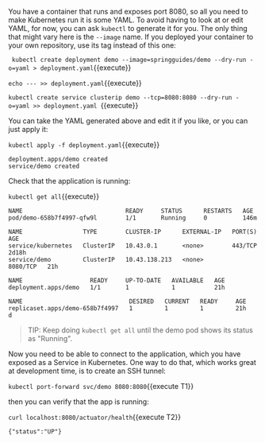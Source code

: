 
You have a container that runs and exposes port 8080, so all you need to make Kubernetes run it is some YAML. To avoid having to look at or edit YAML, for now, you can ask `kubectl` to generate it for you. The only thing that might vary here is the `--image` name. If you deployed your container to your own repository, use its tag instead of this one:

`
kubectl create deployment demo --image=springguides/demo --dry-run -o=yaml > deployment.yaml`{{execute}}

`echo --- >> deployment.yaml`{{execute}}

`kubectl create service clusterip demo --tcp=8080:8080 --dry-run -o=yaml >> deployment.yaml
`{{execute}}

You can take the YAML generated above and edit it if you like, or you can just apply it:

`kubectl apply -f deployment.yaml`{{execute}}

```
deployment.apps/demo created
service/demo created
```

Check that the application is running:

`kubectl get all`{{execute}}

```
NAME                             READY     STATUS      RESTARTS   AGE
pod/demo-658b7f4997-qfw9l        1/1       Running     0          146m

NAME                 TYPE        CLUSTER-IP      EXTERNAL-IP   PORT(S)    AGE
service/kubernetes   ClusterIP   10.43.0.1       <none>        443/TCP    2d18h
service/demo         ClusterIP   10.43.138.213   <none>        8080/TCP   21h

NAME                   READY     UP-TO-DATE   AVAILABLE   AGE
deployment.apps/demo   1/1       1            1           21h

NAME                              DESIRED   CURRENT   READY     AGE
replicaset.apps/demo-658b7f4997   1         1         1         21h
d
```

> TIP: Keep doing `kubectl get all` until the demo pod shows its status as "Running".

Now you need to be able to connect to the application, which you have exposed as a Service in Kubernetes. One way to do that, which works great at development time, is to create an SSH tunnel:

`kubectl port-forward svc/demo 8080:8080`{{execute T1}}

then you can verify that the app is running:

`curl localhost:8080/actuator/health`{{execute T2}}

```
{"status":"UP"}
```